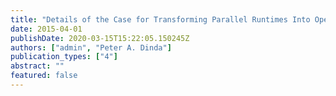 ```yaml
---
title: "Details of the Case for Transforming Parallel Runtimes Into Operating System Kernels"
date: 2015-04-01
publishDate: 2020-03-15T15:22:05.150245Z
authors: ["admin", "Peter A. Dinda"]
publication_types: ["4"]
abstract: ""
featured: false
---
```


